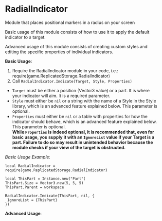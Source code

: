  # RadialIndicator
 Module that places positional markers in a radius on your screen
 
 Basic usage of this module consists of how to use it to apply the default indicator to a target.
 
 Advanced usage of this module consists of creating custom styles and editing the specific properties of individual indicators.
 
**Basic Usage**:<br/>
1. Require the RadialIndicator module in your code, i.e.: require(game.ReplicatedStorage.RadialIndicator)<br/> 
2. Call `RadialIndicator.Indicate(Target, Style, Properties)`<br/>
*    `Target` must be either a position (Vector3 value) or a part. It is where your indicator will aim. It is a required parameter.<br/>
*    `Style` must either be `nil` or a string with the name of a Style in the Style library, which is an advanced feature explained below. This parameter is optional.<br/>
*    `Properties` must either be `nil` or a table with properties for how the indicator should behave, which is an advanced feature explained below. This parameter is optional.<br/>
**While `Properties` is indeed optional, it is recommended that, even for basic usage, you supply it with an `IgnoreList` value if your Target is a part. Failure to do so may result in unintended behavior because the module checks if your view of the target is obstructed.**

*Basic Usage Example:*<br/>
```
local RadialIndicator = require(game.ReplicatedStorage.RadialIndicator)

local ThisPart = Instance.new("Part")
ThisPart.Size = Vector3.new(5, 5, 5)
ThisPart.Parent = workspace

RadialIndicator.Indicate(ThisPart, nil, {
 IgnoreList = {ThisPart}
})
```

**Advanced Usage**:
